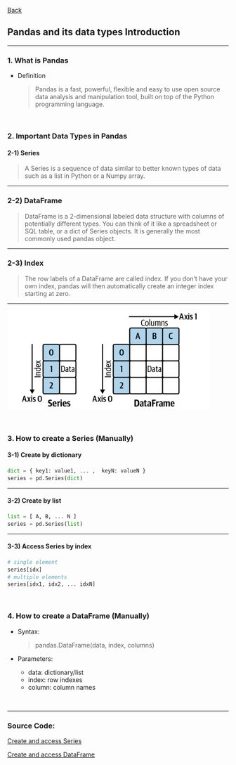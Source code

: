 [Back](README.md)

## Pandas and its data types Introduction

<hr>


### 1. What is Pandas

- Definition

  > Pandas is a fast, powerful, flexible and easy to use open source data analysis and manipulation tool, built on top of the Python programming language.

&nbsp;

### 2. Important Data Types in Pandas

#### 2-1) Series
>A Series is a sequence of data similar to better known types of data such as a list in Python or a Numpy array.

<hr>

### 2-2) DataFrame
>DataFrame is a 2-dimensional labeled data structure with columns of potentially different types. You can think of it like a spreadsheet or SQL table, or a dict of Series objects. It is generally the most commonly used pandas object.

<hr>

### 2-3) Index
>The row labels of a DataFrame are called index.
> If you don’t have your own index, pandas will then automatically create an integer index starting at zero.

<hr>

![df index](https://raw.githubusercontent.com/Elliot518/mcp-oss-repo/main/data_science/pandas/df_index.png)

&nbsp;

### 3. How to create a Series (Manually)

#### 3-1) Create by dictionary

```python
dict = { key1: value1, ... ,  keyN: valueN }
series = pd.Series(dict)
```
<hr>

#### 3-2) Create by list

```python
list = [ A, B, ... N ]
series = pd.Series(list)
```

<hr>

#### 3-3) Access Series by index

```python
# single element
series[idx]
# multiple elements
series[idx1, idx2, ... idxN]
```

&nbsp;

### 4. How to create a DataFrame (Manually)

- Syntax:
  >pandas.DataFrame(data, index, columns)

- Parameters:
  - data: dictionary/list
  - index: row indexes
  - column: column names

&nbsp;
&nbsp;

<hr>

### Source Code:

<a target="_blank" href="https://github.com/Elliot518/data-science/blob/main/jupyter/pandas/dataframe/data_selection.ipynb">Create and access Series</a>

<a target="_blank" href="https://github.com/Elliot518/data-science/blob/main/jupyter/pandas/dataframe/create_dataframe.ipynb">Create and access DataFrame</a>
